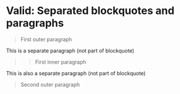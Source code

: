 # Valid: Separated blockquotes and paragraphs

> First outer paragraph

This is a separate paragraph (not part of blockquote)

> > First inner paragraph

This is also a separate paragraph (not part of blockquote)

> Second outer paragraph
